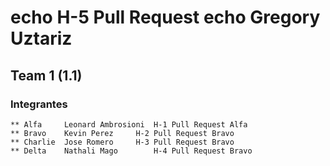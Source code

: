 # echo H-5 Pull Request echo	Gregory Uztariz

## Team 1 (1.1)

### Integrantes

	** Alfa		Leonard Ambrosioni	H-1 Pull Request Alfa
	** Bravo	Kevin Perez		H-2 Pull Request Bravo
	** Charlie	Jose Romero		H-3 Pull Request Bravo
 	** Delta	Nathali Mago		H-4 Pull Request Bravo		
  	
	

